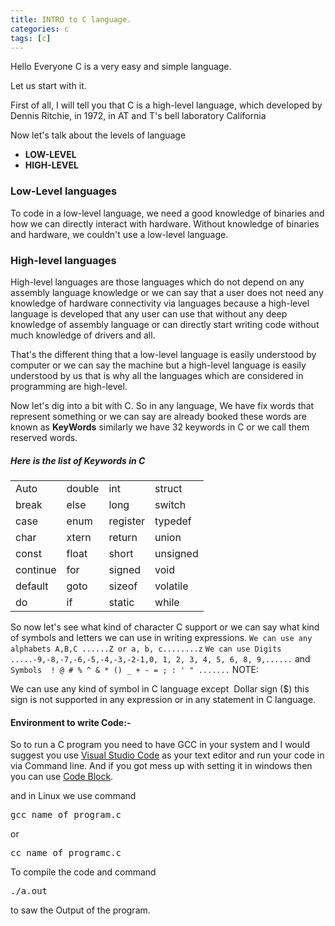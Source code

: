 ```yaml
---
title: INTRO to C language.
categories: c
tags: [c]
---
```


Hello Everyone C is a very easy and simple language.

Let us start with it.

First of all, I will tell you that C is a high-level language, which developed by Dennis Ritchie, in 1972, in AT and T's bell laboratory California

Now let's talk about the levels of language
<ul>
 	<li><strong>LOW-LEVEL </strong></li>
 	<li><strong>HIGH-LEVEL</strong></li>
</ul>
<h3>Low-Level languages</h3>
To code in a low-level language, we need a good knowledge of binaries and how we can directly interact with hardware. Without knowledge of binaries and hardware, we couldn't use a low-level language.
<h3>High-level languages</h3>
High-level languages are those languages which do not depend on any assembly language knowledge or we can say that a user does not need any knowledge of hardware connectivity via languages because a high-level language is developed that any user can use that without any deep knowledge of assembly language or can directly start writing code without much knowledge of drivers and all.

That's the different thing that a low-level language is easily understood by computer or we can say the machine but a high-level language is easily understood by us that is why all the languages which are considered in programming are high-level.

Now let's dig into a bit with C.
So in any language, We have fix words that represent something or we can say are already booked these words are known as <strong>KeyWords</strong> similarly we have 32 keywords in C or we call them reserved words.
<h5>Here is the list of Keywords in C</h5>
<table>
<tbody>
<tr>
<td>Auto</td>
<td>double</td>
<td>int</td>
<td>struct</td>
</tr>
<tr>
<td>break</td>
<td>else</td>
<td>long</td>
<td>switch</td>
</tr>
<tr>
<td>case</td>
<td>enum</td>
<td>register</td>
<td>typedef</td>
</tr>
<tr>
<td>char</td>
<td>xtern</td>
<td>return</td>
<td>union</td>
</tr>
<tr>
<td>const</td>
<td>float</td>
<td>short</td>
<td>unsigned</td>
</tr>
<tr>
<td>continue</td>
<td>for</td>
<td>signed</td>
<td>void</td>
</tr>
<tr>
<td>default</td>
<td>goto</td>
<td>sizeof</td>
<td>volatile</td>
</tr>
<tr>
<td>do</td>
<td>if</td>
<td>static</td>
<td>while</td>
</tr>
</tbody>
</table>
So now let's see what kind of character C support or we can say what kind of symbols and letters we can use in writing expressions.
<code>We can use any alphabets A,B,C ......Z or a, b, c........z</code>
<code>We can use Digits  .....-9,-8,-7,-6,-5,-4,-3,-2-1,0, 1, 2, 3, 4, 5, 6, 8, 9,......</code>
and <code>Symbols  ! @ # % ^ & * () _ + - = ; : ' " .......</code>
NOTE:

We can use any kind of symbol in C language except  Dollar sign ($) this sign is not supported in any expression or in any statement in C language.
<h4>Environment to write Code:-</h4>
So to run a C program you need to have GCC in your system and I would suggest you use <a href="https://code.visualstudio.com/">Visual Studio Code</a> as your text editor and run your code in via Command line. And if you got mess up with setting it in windows then you can use <a href="http://www.codeblocks.org/">Code Block</a>.

and in Linux we use command
<pre>gcc name_of_program.c</pre>
or
<pre>cc name_of_programc.c</pre>
To compile the code
and command
<pre>./a.out</pre>
to saw the Output of the program.